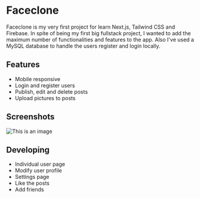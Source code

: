 # Faceclone 

Faceclone is my very first project for learn Next.js, Tailwind CSS and Firebase. In spite of being my first big fullstack project, I wanted to add the maximum number of functionalities and features to the app. Also I've used a MySQL database to handle the users register and login locally.

## Features

- Mobile responsive
- Login and register users
- Publish, edit and delete posts
- Upload pictures to posts
    

## Screenshots

![This is an image](https://myoctocat.com/assets/images/base-octocat.svg)

## Developing

- Individual user page
- Modify user profile
- Settings page
- Like the posts
- Add friends
